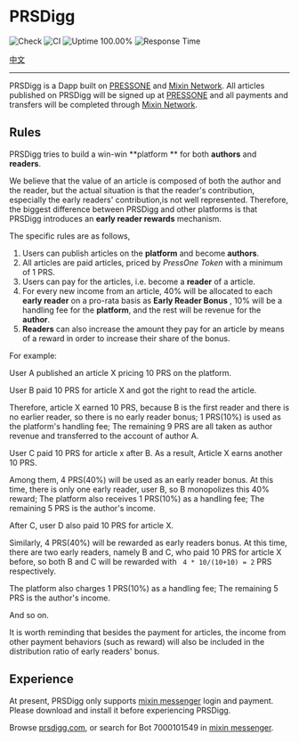 # PRSDigg

![Check](https://github.com/baizhiheizi/prsdigg/workflows/Check/badge.svg) ![CI](https://github.com/baizhiheizi/prsdigg/workflows/CI/badge.svg) ![Uptime 100.00%](https://img.shields.io/endpoint?url=https%3A%2F%2Fraw.githubusercontent.com%2Fbaizhiheizi%2Fupptime%2Fmaster%2Fapi%2Fprs-digg%2Fuptime.json) ![Response Time](https://img.shields.io/endpoint?url=https%3A%2F%2Fraw.githubusercontent.com%2Fbaizhiheizi%2Fupptime%2Fmaster%2Fapi%2Fprs-digg%2Fresponse-time.json)

[中文](README-CN.md)

---

PRSDigg is a Dapp built on [PRESSONE](https://press.one/) and [Mixin Network](https://mixin.one/). All articles published on PRSDigg will be signed up at [PRESSONE](https:/press.one/) and all payments and transfers will be completed through  [Mixin Network](https://mixin.one/). 

## Rules

PRSDigg tries to build a win-win **platform  ** for both **authors** and **readers**.

We believe that the value of an article is composed of both the author and the reader, but the actual situation is that the reader's contribution, especially the early readers' contribution,is not well represented. Therefore, the biggest difference between PRSDigg and other platforms is that PRSDigg introduces an **early reader rewards** mechanism.

The specific rules are as follows,

1. Users can publish articles on the **platform** and become **authors**.
2. All articles are paid articles, priced by *PressOne Token* with a minimum of 1 PRS.
3. Users can pay for the articles, i.e. become a **reader** of a article.
4. For every new income from an article, 40% will be allocated to each **early reader** on a pro-rata basis as **Early Reader Bonus** , 10% will be a handling fee for the **platform**, and the rest will be revenue for the **author**.
5. **Readers** can also increase the amount they pay for an article by means of a reward in order to increase their share of the bonus.

For example: 

User A published an article X pricing 10 PRS on the platform. 

User B paid 10 PRS for article X and got the right to read the article. 

Therefore, article X earned 10 PRS, because B is the first reader and there is no earlier reader, so there is no early reader bonus; 1 PRS(10%) is used as the platform's handling fee; The remaining 9 PRS are all taken as author revenue and transferred to the account of author A.

User C paid 10 PRS for article x after B. As a result, Article X earns another 10 PRS.

Among them, 4 PRS(40%) will be used as an early reader bonus. At this time, there is only one early reader,  user B, so B monopolizes this 40% reward; The platform also receives 1 PRS(10%) as a handling fee; The remaining 5 PRS is the author's income. 

After C, user D also paid 10 PRS for article X.

Similarly, 4 PRS(40%) will be rewarded as early readers bonus. At this time, there are two early readers, namely B and C, who paid 10 PRS for article X before, so both B and C will be rewarded with ` 4 * 10/(10+10) = 2` PRS respectively. 

The platform also charges 1 PRS(10%) as a handling fee; The remaining 5 PRS is the author's income. 

And so on. 

It is worth reminding that besides the payment for articles, the income from other payment behaviors (such as reward) will also be included in the distribution ratio of early readers' bonus. 

## Experience 

At present, PRSDigg only supports [mixin messenger](https://mixin.one/messenger) login and payment. Please download and install it before experiencing PRSDigg.

Browse [prsdigg.com](https://prsdigg.com/), or search for Bot 7000101549 in [mixin messenger](https://mixin.one/messenger).




